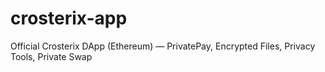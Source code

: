 # crosterix-app
Official Crosterix DApp (Ethereum) — PrivatePay, Encrypted Files, Privacy Tools, Private Swap
